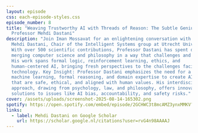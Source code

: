 ```yaml
---
layout: episode
css: each-episode-styles.css
episode_number: 8
title: "Weaving Trustworthy AI with Threads of Reason: The Subtle Genius of
  Professor Mehdi Dastani"
description: "Join Iman Mossavat for an enlightening conversation with Professor
  Mehdi Dastani, Chair of the Intelligent Systems group at Utrecht University.
  With over 500 scientific contributions, Professor Dastani has spent decades
  merging computer science and philosophy in a way that challenges and inspires.
  His work spans formal logic, reinforcement learning, ethics, and
  human-centered AI, bringing fresh perspectives to the challenges facing modern
  technology. Key Insight: Professor Dastani emphasizes the need for a fusion of
  machine learning, formal reasoning, and domain expertise to create AI systems
  that are safe, ethical, and aligned with human values. His interdisciplinary
  approach, drawing from psychology, law, and philosophy, offers innovative
  solutions to issues like AI bias, accountability, and safety risks."
cover: /assets/uploads/screenshot-2025-08-14-165302.png
spotify: https://open.spotify.com/embed/episode/2GCHWC3t8mcAMZ3ynxMMKV?utm_source=generator
links:
  - label: Mehdi Dastani on Google Scholar
    url: https://scholar.google.nl/citations?user=rvG4n98AAAAJ
---
```

